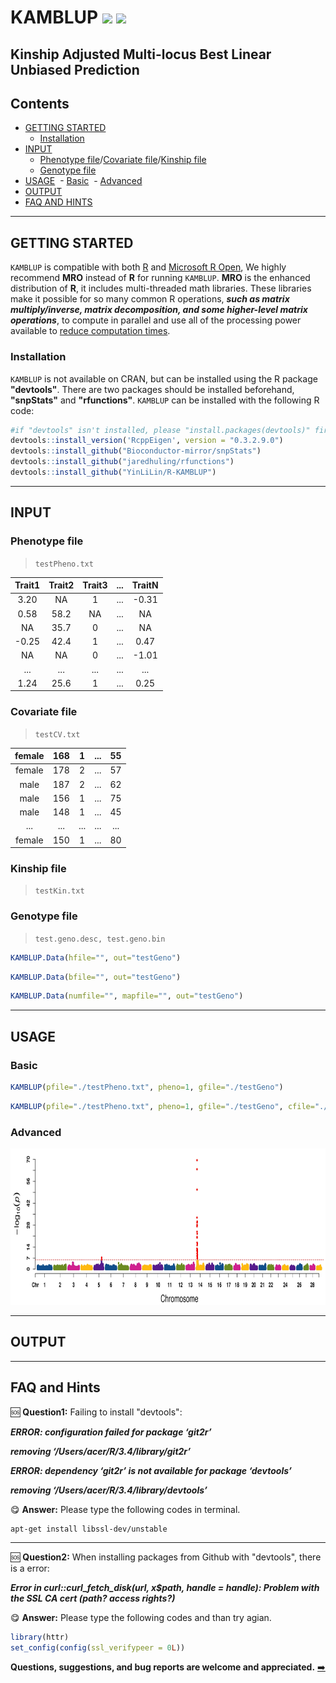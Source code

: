 # KAMBLUP [![](https://img.shields.io/badge/Issues-1%2B-brightgreen.svg)](https://github.com/YinLiLin/R-KAMBLUP/issues) [![](https://img.shields.io/badge/Release-v1.0.1-ff69b4.svg)](https://github.com/YinLiLin/R-KAMBLUP/commits/master)

## Kinship Adjusted Multi-locus Best Linear Unbiased Prediction

## Contents
* [GETTING STARTED](#getting-started)
  - [Installation](#installation)
* [INPUT](#input)
  - [Phenotype file](#phenotype-file)/[Covariate file](#covariate-file)/[Kinship file](#kinship-file)
  - [Genotype file](#genotype-file)
* [USAGE](#usage)
  - [Basic](#basic)
  - [Advanced](#advanced)
* [OUTPUT](#output)
* [FAQ AND HINTS](#faq-and-hints)

---
## GETTING STARTED
`KAMBLUP` is compatible with both [R](https://www.r-project.org/) and [Microsoft R Open](https://mran.microsoft.com/open/), We highly recommend **MRO** instead of **R** for running `KAMBLUP`. **MRO** is the enhanced distribution of **R**, it includes multi-threaded math libraries. These libraries make it possible for so many common R operations, ***such as matrix multiply/inverse, matrix decomposition, and some higher-level matrix operations***, to compute in parallel and use all of the processing power available to [reduce computation times](https://mran.microsoft.com/documents/rro/multithread/#mt-bench).

### Installation
`KAMBLUP` is not available on CRAN, but can be installed using the R package **"devtools"**. There are two packages should be installed beforehand, **"snpStats"** and **"rfunctions"**. `KAMBLUP` can be installed with the following R code:
```r
#if "devtools" isn't installed, please "install.packages(devtools)" first.
devtools::install_version('RcppEigen', version = "0.3.2.9.0")
devtools::install_github("Bioconductor-mirror/snpStats")
devtools::install_github("jaredhuling/rfunctions")
devtools::install_github("YinLiLin/R-KAMBLUP")
```
---
## INPUT
### Phenotype file
> `testPheno.txt`

| Trait1 | Trait2 | Trait3 | ... | TraitN |
| :---: | :---: |  :---: |  :---: |  :---: |
| 3.20 | NA | 1 | ... | -0.31 |
| 0.58 | 58.2 | NA| ... | NA |
| NA | 35.7 | 0 | ... | NA |
| -0.25 | 42.4 | 1| ... | 0.47 |
| NA | NA | 0| ... | -1.01 |
| ... | ... | ... | ... | ... |
| 1.24 | 25.6 | 1 | ... | 0.25 |

### Covariate file
> `testCV.txt`

| female | 168 | 1 | ... | 55 |
| :---: | :---: |  :---: |  :---: |  :---: |
| female | 178 | 2| ... | 57 |
| male | 187 | 2 | ... | 62 |
| male | 156 | 1| ... | 75 |
| male | 148 | 1| ... | 45 |
| ... | ... | ... | ... | ... |
| female | 150 | 1 | ... | 80 |

### Kinship file
> `testKin.txt`

### Genotype file
> `test.geno.desc, test.geno.bin`
```r
KAMBLUP.Data(hfile="", out="testGeno")
```
```r
KAMBLUP.Data(bfile="", out="testGeno")
```
```r
KAMBLUP.Data(numfile="", mapfile="", out="testGeno")
```

---
## USAGE
### Basic
```r
KAMBLUP(pfile="./testPheno.txt", pheno=1, gfile="./testGeno")
```
```r
KAMBLUP(pfile="./testPheno.txt", pheno=1, gfile="./testGeno", cfile="./testCV.txt", kfile="./testKin.txt")
```
### Advanced
<p align="center">
<a href="https://raw.githubusercontent.com/YinLiLin/R-KAMBLUP/master/Manhattan_Fpro.jpg">
<img src="/Manhattan_Fpro.jpg" height="250px" width="800px">
</a>
</p>

---
## OUTPUT

---
## FAQ and Hints

:sos: **Question1:** Failing to install "devtools":

***ERROR: configuration failed for package ‘git2r’***

***removing ‘/Users/acer/R/3.4/library/git2r’***

***ERROR: dependency ‘git2r’ is not available for package ‘devtools’***

***removing ‘/Users/acer/R/3.4/library/devtools’***

:yum: **Answer:** Please type the following codes in terminal.
```ssh
apt-get install libssl-dev/unstable
```
---
:sos: **Question2:** When installing packages from Github with "devtools", there is a error:
 
 ***Error in curl::curl_fetch_disk(url, x$path, handle = handle): Problem with the SSL CA cert (path? access rights?)***
 
:yum: **Answer:** Please type the following codes and than try agian.
```r
library(httr)
set_config(config(ssl_verifypeer = 0L))
```

**Questions, suggestions, and bug reports are welcome and appreciated.** [:arrow_right:](https://github.com/YinLiLin/R-KAMBLUP/issues)

